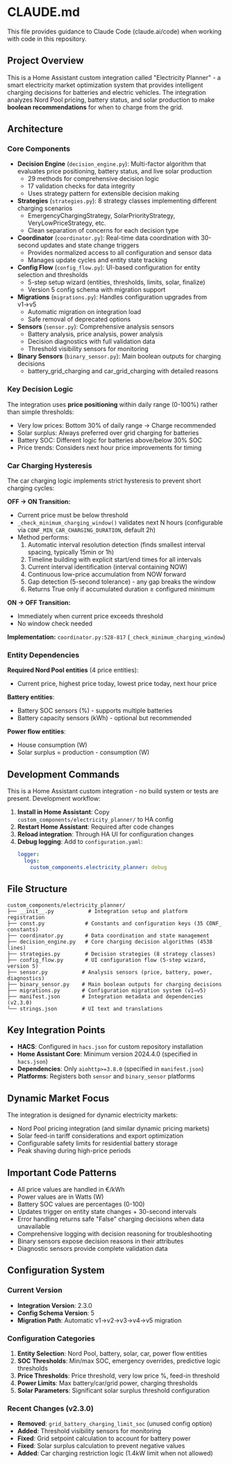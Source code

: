 # CLAUDE.md

This file provides guidance to Claude Code (claude.ai/code) when working with code in this repository.

## Project Overview

This is a Home Assistant custom integration called "Electricity Planner" - a smart electricity market optimization system that provides intelligent charging decisions for batteries and electric vehicles. The integration analyzes Nord Pool pricing, battery status, and solar production to make **boolean recommendations** for when to charge from the grid.

## Architecture

### Core Components

- **Decision Engine** (`decision_engine.py`): Multi-factor algorithm that evaluates price positioning, battery status, and live solar production
  - 29 methods for comprehensive decision logic
  - 17 validation checks for data integrity
  - Uses strategy pattern for extensible decision making
- **Strategies** (`strategies.py`): 8 strategy classes implementing different charging scenarios
  - EmergencyChargingStrategy, SolarPriorityStrategy, VeryLowPriceStrategy, etc.
  - Clean separation of concerns for each decision type
- **Coordinator** (`coordinator.py`): Real-time data coordination with 30-second updates and state change triggers
  - Provides normalized access to all configuration and sensor data
  - Manages update cycles and entity state tracking
- **Config Flow** (`config_flow.py`): UI-based configuration for entity selection and thresholds
  - 5-step setup wizard (entities, thresholds, limits, solar, finalize)
  - Version 5 config schema with migration support
- **Migrations** (`migrations.py`): Handles configuration upgrades from v1→v5
  - Automatic migration on integration load
  - Safe removal of deprecated options
- **Sensors** (`sensor.py`): Comprehensive analysis sensors
  - Battery analysis, price analysis, power analysis
  - Decision diagnostics with full validation data
  - Threshold visibility sensors for monitoring
- **Binary Sensors** (`binary_sensor.py`): Main boolean outputs for charging decisions
  - battery_grid_charging and car_grid_charging with detailed reasons

### Key Decision Logic

The integration uses **price positioning** within daily range (0-100%) rather than simple thresholds:
- Very low prices: Bottom 30% of daily range → Charge recommended
- Solar surplus: Always preferred over grid charging for batteries
- Battery SOC: Different logic for batteries above/below 30% SOC
- Price trends: Considers next hour price improvements for timing

### Car Charging Hysteresis

The car charging logic implements strict hysteresis to prevent short charging cycles:

**OFF → ON Transition:**
- Current price must be below threshold
- `_check_minimum_charging_window()` validates next N hours (configurable via `CONF_MIN_CAR_CHARGING_DURATION`, default 2h)
- Method performs:
  1. Automatic interval resolution detection (finds smallest interval spacing, typically 15min or 1h)
  2. Timeline building with explicit start/end times for all intervals
  3. Current interval identification (interval containing NOW)
  4. Continuous low-price accumulation from NOW forward
  5. Gap detection (5-second tolerance) - any gap breaks the window
  6. Returns True only if accumulated duration ≥ configured minimum

**ON → OFF Transition:**
- Immediately when current price exceeds threshold
- No window check needed

**Implementation:** `coordinator.py:528-817` (`_check_minimum_charging_window`)

### Entity Dependencies

**Required Nord Pool entities** (4 price entities):
- Current price, highest price today, lowest price today, next hour price

**Battery entities**: 
- Battery SOC sensors (%) - supports multiple batteries
- Battery capacity sensors (kWh) - optional but recommended

**Power flow entities**:
- House consumption (W)
- Solar surplus = production - consumption (W)

## Development Commands

This is a Home Assistant custom integration - no build system or tests are present. Development workflow:

1. **Install in Home Assistant**: Copy `custom_components/electricity_planner/` to HA config
2. **Restart Home Assistant**: Required after code changes
3. **Reload integration**: Through HA UI for configuration changes
4. **Debug logging**: Add to `configuration.yaml`:
   ```yaml
   logger:
     logs:
       custom_components.electricity_planner: debug
   ```

## File Structure

```
custom_components/electricity_planner/
├── __init__.py           # Integration setup and platform registration
├── const.py             # Constants and configuration keys (35 CONF_ constants)
├── coordinator.py       # Data coordination and state management
├── decision_engine.py   # Core charging decision algorithms (4538 lines)
├── strategies.py        # Decision strategies (8 strategy classes)
├── config_flow.py       # UI configuration flow (5-step wizard, version 5)
├── sensor.py           # Analysis sensors (price, battery, power, diagnostics)
├── binary_sensor.py    # Main boolean outputs for charging decisions
├── migrations.py       # Configuration migration system (v1→v5)
├── manifest.json       # Integration metadata and dependencies (v2.3.0)
└── strings.json        # UI text and translations
```

## Key Integration Points

- **HACS**: Configured in `hacs.json` for custom repository installation
- **Home Assistant Core**: Minimum version 2024.4.0 (specified in `hacs.json`)
- **Dependencies**: Only `aiohttp>=3.8.0` (specified in `manifest.json`)
- **Platforms**: Registers both `sensor` and `binary_sensor` platforms

## Dynamic Market Focus

The integration is designed for dynamic electricity markets:
- Nord Pool pricing integration (and similar dynamic pricing markets)
- Solar feed-in tariff considerations and export optimization
- Configurable safety limits for residential battery storage
- Peak shaving during high-price periods

## Important Code Patterns

- All price values are handled in €/kWh
- Power values are in Watts (W)
- Battery SOC values are percentages (0-100)
- Updates trigger on entity state changes + 30-second intervals
- Error handling returns safe "False" charging decisions when data unavailable
- Comprehensive logging with decision reasoning for troubleshooting
- Binary sensors expose decision reasons in their attributes
- Diagnostic sensors provide complete validation data

## Configuration System

### Current Version
- **Integration Version**: 2.3.0
- **Config Schema Version**: 5
- **Migration Path**: Automatic v1→v2→v3→v4→v5 migration

### Configuration Categories
1. **Entity Selection**: Nord Pool, battery, solar, car, power flow entities
2. **SOC Thresholds**: Min/max SOC, emergency overrides, predictive logic thresholds
3. **Price Thresholds**: Price threshold, very low price %, feed-in threshold
4. **Power Limits**: Max battery/car/grid power, charging thresholds
5. **Solar Parameters**: Significant solar surplus threshold configuration

### Recent Changes (v2.3.0)
- **Removed**: `grid_battery_charging_limit_soc` (unused config option)
- **Added**: Threshold visibility sensors for monitoring
- **Fixed**: Grid setpoint calculation to account for battery power
- **Fixed**: Solar surplus calculation to prevent negative values
- **Added**: Car charging restriction logic (1.4kW limit when not allowed)
